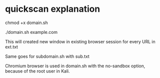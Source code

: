 # quickscan explanation

chmod +x domain.sh


./domain.sh example.com


This will created new window in existing browser session for every URL in ext.txt

Same goes for subdomain.sh with sub.txt

Chromium browser is used in domain.sh with the no-sandbox option, because of the root user in Kali.
